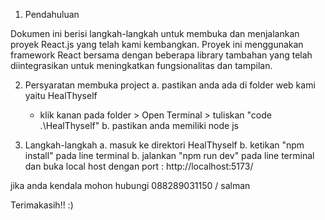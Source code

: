 1. Pendahuluan

Dokumen ini berisi langkah-langkah untuk membuka dan menjalankan proyek React.js yang telah kami kembangkan. Proyek ini menggunakan framework React bersama dengan beberapa library tambahan yang telah diintegrasikan untuk meningkatkan fungsionalitas dan tampilan.

2. Persyaratan membuka project
a. pastikan anda ada di folder web kami yaitu HealThyself
   - klik kanan pada folder > Open Terminal > tuliskan "code .\HealThyself\"
b. pastikan anda memiliki node js

3. Langkah-langkah
a. masuk ke direktori HealThyself
b. ketikan "npm install" pada line terminal
b. jalankan "npm run dev" pada line terminal dan buka local host dengan port : http://localhost:5173/

jika anda kendala mohon hubungi
088289031150 / salman

Terimakasih!!
:)
